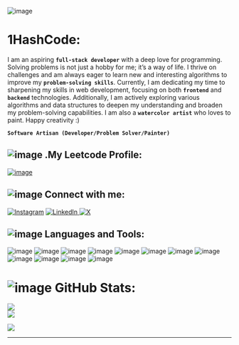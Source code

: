  ![image](https://github.com/1HashCode/1HashCode/assets/154821339/2a223278-3cde-48ef-a4c9-aa0be45d5cf2)
 # 1HashCode:
 
I am an aspiring **`full-stack developer`** with a deep love for programming. Solving problems is not just a hobby for me; it’s a way of life. I thrive on challenges and am always eager to learn new and interesting algorithms to improve my **`problem-solving skills`**. Currently, I am dedicating my time to sharpening my skills in web development, focusing on both **`frontend`** and **`backend`** technologies. Additionally, I am actively exploring various algorithms and data structures to deepen my understanding and broaden my problem-solving capabilities. I am also a **`watercolor artist`** who loves to paint. Happy creativity :)

**`Software Artisan (Developer/Problem Solver/Painter)`**

## ![image](https://github.com/1HashCode/1HashCode/assets/154821339/aafcf361-8b49-42a3-b783-6711b9c95a34) .My Leetcode Profile:
[![image](https://github.com/1HashCode/1HashCode/assets/154821339/90a34622-95bf-44c5-837f-2f09315af972)](https://leetcode.com/avhik/)


## ![image](https://github.com/1HashCode/1HashCode/assets/154821339/ae137292-600f-421a-bb11-571044c23a2c) Connect with me:
[![Instagram](https://github.com/1HashCode/1HashCode/assets/154821339/99dd40be-4c91-46a0-8f5d-63781a97d4c3)](https://instagram.com/avhiklaha) [![LinkedIn](https://github.com/1HashCode/1HashCode/assets/154821339/bcdc1643-82a5-4c95-86a8-db314a176889)
](https://www.linkedin.com/in/avhik-laha-1059312b9/) [![X](https://github.com/1HashCode/1HashCode/assets/154821339/aee81c6f-1803-4049-9cba-679c08a51260)
](https://x.com/@Avhik_Laha1) 

## ![image](https://github.com/1HashCode/1HashCode/assets/154821339/75e2591c-c076-41e7-8994-1bc706cd1fe0) Languages and Tools:

![image](https://github.com/1HashCode/1HashCode/assets/154821339/c76f5c26-70f5-4cae-902d-e894a5bb8ff4)
![image](https://github.com/1HashCode/1HashCode/assets/154821339/e00eb753-f127-4c7a-b90a-0bbea283e372)
![image](https://github.com/1HashCode/1HashCode/assets/154821339/6391fe81-0947-4e03-8717-6d28e15742b9)
![image](https://github.com/1HashCode/1HashCode/assets/154821339/93b1517a-244f-488e-a600-581bbf48bd3f)
![image](https://github.com/1HashCode/1HashCode/assets/154821339/544d92e3-e145-472f-9c10-84df332dca6d)
![image](https://github.com/1HashCode/1HashCode/assets/154821339/be00315f-69fd-4c20-9207-dbb041237c2e)
![image](https://github.com/1HashCode/1HashCode/assets/154821339/7d1564d6-3cb7-4812-a8a3-f86791a3a316)
![image](https://github.com/1HashCode/1HashCode/assets/154821339/7078d19a-5712-4f20-b935-3b8308c3aa20)
![image](https://github.com/1HashCode/1HashCode/assets/154821339/d941a56b-8b9b-4d92-bb21-c5d0225ca9ba)
![image](https://github.com/1HashCode/1HashCode/assets/154821339/87a998b9-bd51-4ce8-a240-6d379661c108)
![image](https://github.com/1HashCode/1HashCode/assets/154821339/9bf842f9-f2df-4dd6-bf4c-eba20170d772)
![image](https://github.com/1HashCode/1HashCode/assets/154821339/649a4869-3336-4319-9542-cea4521da191)

# ![image](https://github.com/1HashCode/1HashCode/assets/154821339/18c72ca0-b7f6-4818-85ea-2cbf6cdb4cf1) GitHub Stats:
![](https://github-readme-stats.vercel.app/api?username=1HashCode&theme=nightowl&hide_border=false&include_all_commits=false&count_private=false)<br/>
![](https://github-readme-streak-stats.herokuapp.com/?user=1HashCode&theme=nightowl&hide_border=false)<br/>

![](https://quotes-github-readme.vercel.app/api?type=vetical&theme=light)

---
